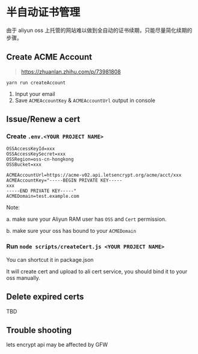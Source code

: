 # 半自动证书管理

由于 aliyun oss 上托管的网站难以做到全自动的证书续期，只能尽量简化续期的步骤。

## Create ACME Account
> https://zhuanlan.zhihu.com/p/73981808

`yarn run createAccount`

1. Input your email
2. Save `ACMEAccountKey` & `ACMEAccountUrl` output in console

## Issue/Renew a cert

### Create `.env.<YOUR PROJECT NAME>`

```
OSSAccessKeyId=xxx
OSSAccessKeySecret=xxx
OSSRegion=oss-cn-hongkong
OSSBucket=xxx

ACMEAccountUrl=https://acme-v02.api.letsencrypt.org/acme/acct/xxx
ACMEAccountKey="-----BEGIN PRIVATE KEY-----
xxx
-----END PRIVATE KEY-----"
ACMEDomain=test.example.com
```
Note:

a. make sure your Aliyun RAM user has `OSS` and `Cert` permission.

b. make sure your oss has bound to your `ACMEDomain`


### Run `node scripts/createCert.js <YOUR PROJECT NAME>`

You can shortcut it in package.json

It will create cert and upload to ali cert service, you should bind it to your oss manually.

## Delete expired certs

TBD

## Trouble shooting
lets encrypt api may be affected by GFW
